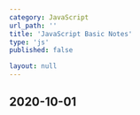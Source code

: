 ```yaml
---
category: JavaScript
url_path: ''
title: 'JavaScript Basic Notes'
type: 'js'
published: false

layout: null
---
```


## 2020-10-01
